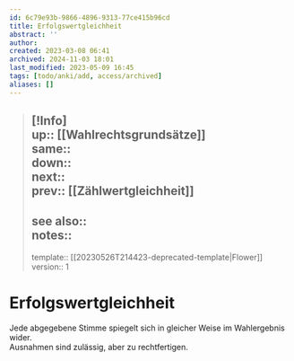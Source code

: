 ```yaml
---
id: 6c79e93b-9866-4896-9313-77ce415b96cd
title: Erfolgswertgleichheit
abstract: ''
author: 
created: 2023-03-08 06:41
archived: 2024-11-03 18:01
last_modified: 2023-05-09 16:45
tags: [todo/anki/add, access/archived]
aliases: []
---
```


> [!Info]  
> up:: [[Wahlrechtsgrundsätze]]  
> same::  
> down::  
> next::  
> prev:: [[Zählwertgleichheit]]
> ---  
> see also::  
> notes::
> ---
> template:: [[20230526T214423-deprecated-template|Flower]]  
> version:: 1 

# Erfolgswertgleichheit

Jede abgegebene Stimme spiegelt sich in gleicher Weise im Wahlergebnis wider.  
Ausnahmen sind zulässig, aber zu rechtfertigen.
